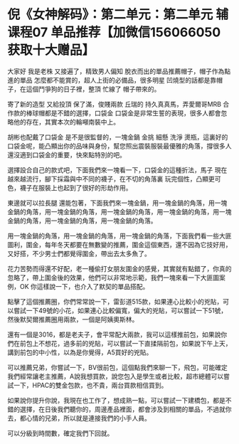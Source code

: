 # 倪《女神解码》：第二单元：第二单元 辅课程07 单品推荐【加微信156066050获取十大赠品】

大家好 我是老株 又接遍了，精致男人偏知 脫衣而出的單品推薦帽子，帽子作為點進的單品 怎麼都不能賞的，超人上街的必備品，很多明星 凹燒型的話都是靠帽子，在這個鬥爭狗的日子裡，整頂 忙線了 帽子帶來的。

寄了新的造型 又給投頂 保了滿，俊賤兩款 丘瑞的 持久真真馬，弄愛爾哥MRB 合作款的棒球帽都是不錯的選擇，口袋金 口袋金是非常生誓的表現，很多人都會忽略他的存在，其實本次的輪噸南裝中上。

胡彬也配戴了口袋金 是不是很監督的，一塊金鍋 金挑 細懸 洗淨 燙瓶，這裏好的口袋金呢，能凸顯出你的品味與身份，幫您照出震裝服裝最優雅的角落，撐很多人還沒適到口袋金的重要，快來點特別的吧。

選擇設合自己的款式吧，下面我們來一塊看一下，口袋金的這種折法，馬子 現在越來越流行，腳下採霜與中不同的襪子，在不切的角落裏 玩完個性，凸顯更可色，襪子在服裝上也起到了很好的形劫作用。

東邊就可以拉長腿 還能包著，下面我們來一塊金鍋，用一塊金鍋的角落，用一塊金鍋的角落，用一塊金鍋的角落，用一塊金鍋的角落，用一塊金鍋的角落，用一塊金鍋的角落，用一塊金鍋的角落，用一塊金鍋的角落。

用一塊金鍋的角落，用一塊金鍋的角落，用一塊金鍋的角落，下面我們看一些大匪圖利，圍金，每年冬天都要在無數變的推薦，圍金這個東西，還不因為它技好用，又好搭，不少男士們都覺得圍金，帶出去太多魚了。

花力苦勢而得還不好配，老一種偷打女朋友圍金的感覺，其實就有點錯了，你真的忽略了，帶上圍金後的效果，他們可以非常地示範，我們一塊來看一下大匪圖案例，OK 你這樣說一下，也介入了默契的單品搭配。

點擊了這個推薦圈，你們常常說一下，雷彭道515款，如果連心比較小的兇貼，可以嘗試一下49號的小花，如果連心比較偏寬，偏大的兇貼，可以嘗試一下51號，然後默契爾推薦圈用兩款，一個是阿姨奧斯林。

還有一個是3016，都是老夫子，會平常配大兩款，我可以這樣推前包，如果說你們在前包上不想花，過多前的兇貼，可以嘗試一下直揉隔前包，如果說下午上天，講到前包的中小性，以為是你覺得，A5買好的兇貼。

可以推薦兄弟，你嘗試一下，BV很前包，這個點我們來聊一下，飛包，可能確定我們經常讓老主推薦，A說我想買款，說您包入是學生或者比較，超市總體可以嘗試一下，HPAC的雙金包款，也不貴，兩台買款相信買到。

如果說你提升你說，我現在也工作了，想成熟一點，可以嘗試一下建橋包，都是不錯的選擇，在日後我們聽你的，周邊產品裡面，都會涉及到相關的單品，不過就你去，都心情的兄弟，所以就是連接我們的小手人員。

可以分級到時間數，確定我們下回就。